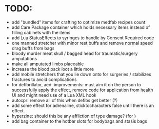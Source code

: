 # TODO:
- add "bundled" items for crafting to optimize medfab recipes count
- add Care Package container which holds necessary items instead of filling cabinets with the items
- add Lua StatusEffects to syringes to handle by Consent Required code
- one manned stretcher with minor rest buffs and remove normal speed drag buffs from bags
- bloody murder meat skull / bagged head for traumatic/surgery amputations
- make all amputated limbs placeable
- increase the blood pack loot a little more
- add mobile stretchers that you lie down onto for surgeries / stabilizes fractures to avoid complications
- for defibrillator, aed: improvements: must aim it on the person to successfully apply the effect, remove code for application from health UI and might need use of a Lua XML hook
- autocpr: remove all of this when defibs get better (<Fabricate>?)
- add some effect for adrenaline, sticktocharacters false until there is an effect.
- hyperzine: should this be any affliction of type damage? (for <StatusEffect tags="medical" type="OnFailure" target="UseTarget" duration="60.0">)
- add bag container to the hotbar slots for bodybags and stasis bags